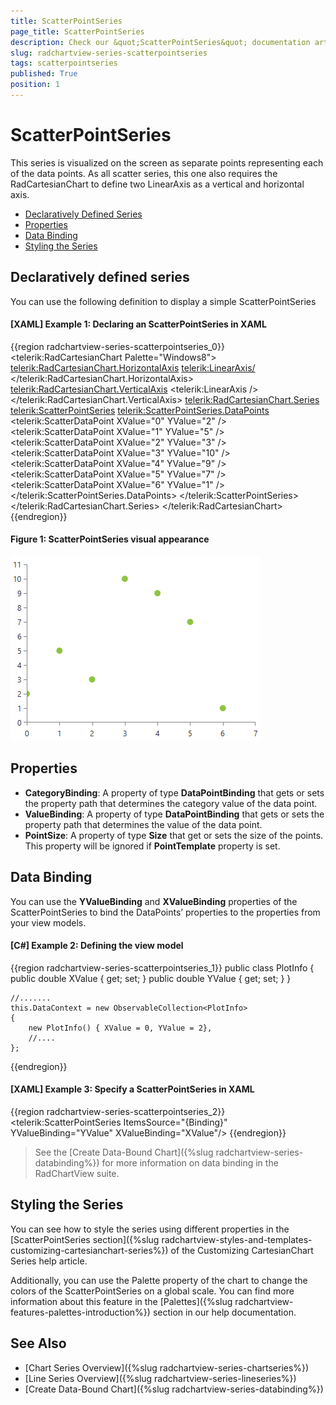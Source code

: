 ```yaml
---
title: ScatterPointSeries
page_title: ScatterPointSeries
description: Check our &quot;ScatterPointSeries&quot; documentation article for the RadChartView WPF control.
slug: radchartview-series-scatterpointseries
tags: scatterpointseries
published: True
position: 1
---
```


# ScatterPointSeries

This series is visualized on the screen as separate points representing each of the data points. As all scatter series, this one also requires the RadCartesianChart to define two LinearAxis as a vertical and horizontal axis.

* [Declaratively Defined Series](#declaratively-defined-series)
* [Properties](#properties)
* [Data Binding](#data-binding)
* [Styling the Series](#styling-the-series)

## Declaratively defined series

You can use the following definition to display a simple ScatterPointSeries

#### __[XAML] Example 1: Declaring an ScatterPointSeries in XAML__
{{region  radchartview-series-scatterpointseries_0}}
	<telerik:RadCartesianChart Palette="Windows8">
	<telerik:RadCartesianChart.HorizontalAxis>
		<telerik:LinearAxis/>
	</telerik:RadCartesianChart.HorizontalAxis>
	<telerik:RadCartesianChart.VerticalAxis>
		<telerik:LinearAxis />
	</telerik:RadCartesianChart.VerticalAxis>
	<telerik:RadCartesianChart.Series>
		<telerik:ScatterPointSeries>
			<telerik:ScatterPointSeries.DataPoints>
				<telerik:ScatterDataPoint XValue="0" YValue="2" />
				<telerik:ScatterDataPoint XValue="1" YValue="5" />
				<telerik:ScatterDataPoint XValue="2" YValue="3" />
				<telerik:ScatterDataPoint XValue="3" YValue="10" />
				<telerik:ScatterDataPoint XValue="4" YValue="9" />
				<telerik:ScatterDataPoint XValue="5" YValue="7" />
				<telerik:ScatterDataPoint XValue="6" YValue="1" />
			</telerik:ScatterPointSeries.DataPoints>
		</telerik:ScatterPointSeries>
	</telerik:RadCartesianChart.Series>
	</telerik:RadCartesianChart>
{{endregion}}

#### __Figure 1: ScatterPointSeries visual appearance__
![radchartview-series-scatterpointseries](images/radchartview-series-scatterpointseries.png)

## Properties
* __CategoryBinding__: A property of type __DataPointBinding__ that gets or sets the property path that determines the category value of the data point.
* __ValueBinding__: A property of type __DataPointBinding__ that gets or sets the property path that determines the value of the data point.
* __PointSize__: A property of type __Size__ that get or sets the size of the points. This property will be ignored if __PointTemplate__ property is set. 

## Data Binding

You can use the __YValueBinding__ and __XValueBinding__ properties of the ScatterPointSeries to bind the DataPoints’ properties to the properties from your view models.

#### __[C#] Example 2: Defining the view model__

{{region radchartview-series-scatterpointseries_1}}
	public class PlotInfo
    {
        public double XValue { get; set; }
        public double YValue { get; set; }
    }

	//.......
	this.DataContext = new ObservableCollection<PlotInfo>
	{
		new PlotInfo() { XValue = 0, YValue = 2},
		//....
	};
{{endregion}}		

#### __[XAML] Example 3: Specify a ScatterPointSeries in XAML__
{{region radchartview-series-scatterpointseries_2}}
	<telerik:ScatterPointSeries ItemsSource="{Binding}" YValueBinding="YValue" XValueBinding="XValue"/>
{{endregion}}	

>See the [Create Data-Bound Chart]({%slug radchartview-series-databinding%}) for more information on data binding in the RadChartView suite.

## Styling the Series

You can see how to style the series using different properties in the [ScatterPointSeries section]({%slug radchartview-styles-and-templates-customizing-cartesianchart-series%}) of the Customizing CartesianChart Series help article.

Additionally, you can use the Palette property of the chart to change the colors of the ScatterPointSeries on a global scale. You can find more information about this feature in the [Palettes]({%slug radchartview-features-palettes-introduction%}) section in our help documentation.

## See Also
 * [Chart Series Overview]({%slug radchartview-series-chartseries%})
 * [Line Series Overview]({%slug radchartview-series-lineseries%})
 * [Create Data-Bound Chart]({%slug radchartview-series-databinding%})
